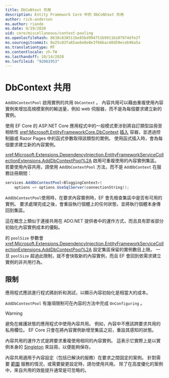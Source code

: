 ```yaml
---
title: DbCoNtext 共用
description: Entity Framework Core 中的 DbCoNtext 共用
author: rick-anderson
ms.author: riande
ms.date: 9/19/2020
uid: core/miscellaneous/context-pooling
ms.openlocfilehash: 8638c838511be85bd994751b9911b107974dfe2f
ms.sourcegitcommit: 0a25c03fa65ae6e0e0e3f66bac48d59eceb96a5a
ms.translationtype: MT
ms.contentlocale: zh-TW
ms.lasthandoff: 10/14/2020
ms.locfileid: "92061953"
---
```

# <a name="dbcontext-pooling"></a>DbContext 共用

`AddDbContextPool` 啟用實例的共用 `DbContext` 。 內容共用可以藉由重複使用內容實例來增加高規模案例的輸送量，例如 web 伺服器，而不是為每個要求建立新的實例。

使用 EF Core 的 ASP.NET Core 應用程式中的一般模式牽涉到將自訂類型註冊至相依性 <xref:Microsoft.EntityFrameworkCore.DbContext> [插入](/aspnet/core/fundamentals/dependency-injection) 容器，並透過控制器或 Razor Pages 中的函式參數取得該類型的實例。 使用函式插入時，會為每個要求建立新的內容實例。

<xref:Microsoft.Extensions.DependencyInjection.EntityFrameworkServiceCollectionExtensions.AddDbContextPool%2A> 啟用可重複使用的內容實例集區。 若要使用內容共用，請使用 `AddDbContextPool` 方法，而不是 `AddDbContext` 在服務註冊期間：

```csharp
services.AddDbContextPool<BloggingContext>(
    options => options.UseSqlServer(connectionString));
```

`AddDbContextPool`使用時，在要求內容實例時，EF 會先檢查集區中是否有可用的實例。 要求處理完成之後，會重設執行個體上的任何狀態，並將執行個體本身傳回到集區。

這在概念上類似于連接共用在 ADO.NET 提供者中的運作方式，而且具有節省部分初始化內容實例成本的優點。

的 `poolSize` 參數會 <xref:Microsoft.Extensions.DependencyInjection.EntityFrameworkServiceCollectionExtensions.AddDbContextPool%2A> 設定集區保留的實例數目上限。 一旦 `poolSize` 超過此限制，就不會快取新的內容實例，而且 EF 會回到依需求建立實例的非共用行為。

## <a name="limitations"></a>限制

應用程式應該進行程式碼剖析和測試，以顯示內容初始化是相當大的成本。

`AddDbContextPool` 有幾項限制可在內容的方法中完成 `OnConfiguring` 。

> [!WARNING]
> 避免在維護狀態的應用程式中使用內容共用。 例如，內容中不應該跨要求共用的私用欄位。 EF Core 只會在將內容實例新增至集區之前，重設其感知的狀態。

內容共用的運作方式是跨要求重複使用相同的內容實例。 這表示它實際上是以實例本身的 [Singleton](/aspnet/core/fundamentals/dependency-injection#service-lifetimes) 來註冊，以便能夠保存。

內容共用適用于內容設定（包括已解決的服務）在要求之間固定的案例。 針對需要 [範圍](/aspnet/core/fundamentals/dependency-injection#service-lifetimes) 服務的情況，或需要變更設定時，請勿使用共用。 除了在高度優化的案例中，來自共用的效能提升通常是可忽略的。
